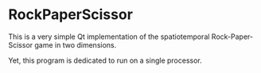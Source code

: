 # RockPaperScissor

This is a very simple Qt implementation of the spatiotemporal Rock-Paper-Scissor game in two dimensions. 

Yet, this program is dedicated to run on a single processor. 
